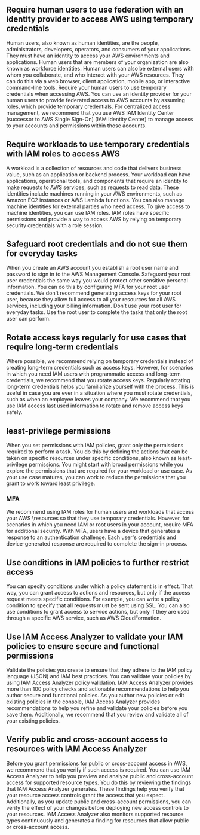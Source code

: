 
## Require human users to use federation with an identity provider to access AWS using temporary credentials
Human users, also known as human identities, are the people, administrators, developers, operators, and consumers 
of your applications. They must have an identity to access your AWS environments and applications. Human users that are 
members of your organization are also known as workforce identities. Human users can also be external users with whom 
you collaborate, and who interact with your AWS resources. They can do this via a web browser, client application, 
mobile app, or interactive command-line tools.
Require your human users to use temporary credentials when accessing AWS. You can use an identity provider for your 
human users to provide federated access to AWS accounts by assuming roles, which provide temporary credentials. 
For centralized access management, we recommend that you use AWS IAM Identity Center (successor to AWS Single Sign-On) 
(IAM Identity Center) to manage access to your accounts and permissions within those accounts.

## Require workloads to use temporary credentials with IAM roles to access AWS
A workload is a collection of resources and code that delivers business value, such as an application or backend process. 
Your workload can have applications, operational tools, and components that require an identity to make requests to 
AWS services, such as requests to read data. These identities include machines running in your AWS environments, such as 
Amazon EC2 instances or AWS Lambda functions.
You can also manage machine identities for external parties who need access. To give access to machine identities, 
you can use IAM roles. IAM roles have specific permissions and provide a way to access AWS by relying on temporary security 
credentials with a role session. 


## Safeguard root credentials and do not sue them for everyday tasks

When you create an AWS account you establish a root user name and password to sign in to the AWS Management Console. 
Safeguard your root user credentials the same way you would protect other sensitive personal information. You can do 
this by configuring MFA for your root user credentials. We don't recommend generating access keys for your root user, 
because they allow full access to all your resources for all AWS services, including your billing information. Don’t 
use your root user for everyday tasks. 
Use the root user to complete the tasks that only the root user can perform. 

## Rotate access keys regularly for use cases that require long-term credentials

Where possible, we recommend relying on temporary credentials instead of creating 
long-term credentials such as access keys. However, for scenarios in which you 
need IAM users with programmatic access and long-term credentials, we recommend 
that you rotate access keys. Regularly rotating long-term credentials helps you 
familiarize yourself with the process. This is useful in case you are ever in a 
situation where you must rotate credentials, such as when an employee leaves 
your company. We recommend that you use IAM access last used information to 
rotate and remove access keys safely.

## least-privilege permissions

When you set permissions with IAM policies, grant only the permissions required 
to perform a task. You do this by defining the actions that can be taken on 
specific resources under specific conditions, also known as least-privilege 
permissions. You might start with broad permissions while you explore the 
permissions that are required for your workload or use case. As your use case 
matures, you can work to reduce the permissions that you grant to work toward 
least privilege.


### MFA

We recommend using IAM roles for human users and workloads that access your AWS 
\resources so that they use temporary credentials. However, for scenarios in which
you need IAM or root users in your account, require MFA for additional security. 
With MFA, users have a device that generates a response to an authentication challenge. 
Each user's credentials and device-generated response are required to complete the
sign-in process.

## Use conditions in IAM policies to further restrict access
You can specify conditions under which a policy statement is in effect. That way, you can grant access to actions and 
resources, but only if the access request meets specific conditions. For example, you can write a policy condition to
specify that all requests must be sent using SSL. You can also use conditions to grant access to service actions, but 
only if they are used through a specific AWS service, such as AWS CloudFormation.


## Use IAM Access Analyzer to validate your IAM policies to ensure secure and functional permissions

Validate the policies you create to ensure that they adhere to the IAM policy language (JSON) and IAM best practices. 
You can validate your policies by using IAM Access Analyzer policy validation. IAM Access Analyzer provides more than 100 
policy checks and actionable recommendations to help you author secure and functional policies. As you author new 
policies or edit existing policies in the console, IAM Access Analyzer provides recommendations to help you refine and 
validate your policies before you save them. Additionally, we recommend that you review and validate all of your 
existing policies.

## Verify public and cross-account access to resources with IAM Access Analyzer
Before you grant permissions for public or cross-account access in AWS, we recommend that you verify if such access is 
required. You can use IAM Access Analyzer to help you preview and analyze public and cross-account access for supported
resource types. You do this by reviewing the findings that IAM Access Analyzer generates. These findings help you verify 
that your resource access controls grant the access that you expect. Additionally, as you update public and cross-account 
permissions, you can verify the effect of your changes before deploying new access controls to your resources. IAM Access 
Analyzer also monitors supported resource types continuously and generates a finding for resources that allow public or 
cross-account access. 